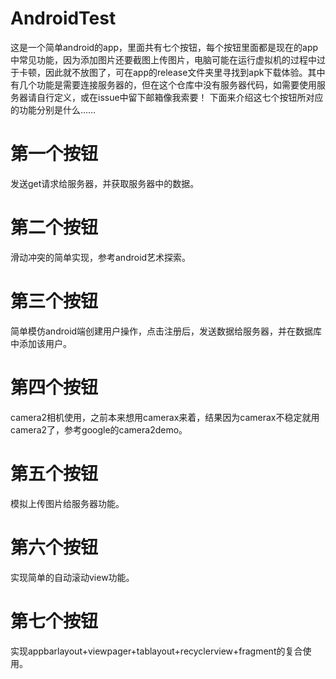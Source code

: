 # AndroidTest
这是一个简单android的app，里面共有七个按钮，每个按钮里面都是现在的app中常见功能，因为添加图片还要截图上传图片，电脑可能在运行虚拟机的过程中过于卡顿，因此就不放图了，可在app的release文件夹里寻找到apk下载体验。其中有几个功能是需要连接服务器的，但在这个仓库中没有服务器代码，如需要使用服务器请自行定义，或在issue中留下邮箱像我索要！
下面来介绍这七个按钮所对应的功能分别是什么……
# 第一个按钮
发送get请求给服务器，并获取服务器中的数据。
# 第二个按钮
滑动冲突的简单实现，参考android艺术探索。
# 第三个按钮
简单模仿android端创建用户操作，点击注册后，发送数据给服务器，并在数据库中添加该用户。
# 第四个按钮
camera2相机使用，之前本来想用camerax来着，结果因为camerax不稳定就用camera2了，参考google的camera2demo。
# 第五个按钮
模拟上传图片给服务器功能。
# 第六个按钮
实现简单的自动滚动view功能。
# 第七个按钮
实现appbarlayout+viewpager+tablayout+recyclerview+fragment的复合使用。

